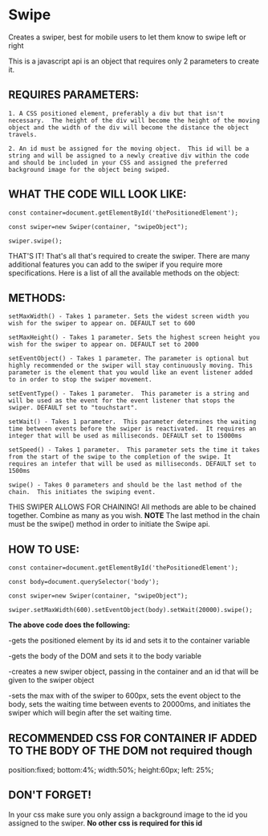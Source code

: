 # Swipe
Creates a swiper, best for mobile users to let them know to swipe left or right

This is a javascript api is an object that requires only 2 parameters to create it.


## REQUIRES PARAMETERS:

    1. A CSS positioned element, preferably a div but that isn't necessary.  The height of the div will become the height of the moving object and the width of the div will become the distance the object travels.

    2. An id must be assigned for the moving object.  This id will be a string and will be assigned to a newly creative div within the code and should be included in your CSS and assigned the preferred background image for the object being swiped.


## WHAT THE CODE WILL LOOK LIKE:

    const container=document.getElementById('thePositionedElement');

    const swiper=new Swiper(container, "swipeObject");

    swiper.swipe();


THAT'S IT! That's all that's required to create the swiper.  There are many additional features you can add to the swiper if you require more specifications. Here is a list of all the available methods on the object:


## METHODS:

    setMaxWidth() - Takes 1 parameter. Sets the widest screen width you wish for the swiper to appear on. DEFAULT set to 600

    setMaxHeight() - Takes 1 parameter. Sets the highest screen height you wish for the swiper to appear on. DEFAULT set to 2000

    setEventObject() - Takes 1 parameter. The parameter is optional but highly recommended or the swiper will stay continuously moving. This parameter is the element that you would like an event listener added to in order to stop the swiper movement.

    setEventType() - Takes 1 parameter.  This parameter is a string and will be used as the event for the event listener that stops the swiper. DEFAULT set to "touchstart".

    setWait() - Takes 1 parameter.  This parameter determines the waiting time between events before the swiper is reactivated.  It requires an integer that will be used as milliseconds. DEFAULT set to 15000ms

    setSpeed() - Takes 1 parameter.  This parameter sets the time it takes from the start of the swipe to the completion of the swipe. It requires an intefer that will be used as milliseconds. DEFAULT set to 1500ms

    swipe() - Takes 0 parameters and should be the last method of the chain.  This initiates the swiping event.


THIS SWIPER ALLOWS FOR CHAINING!
All methods are able to be chained together. Combine as many as you wish. **NOTE** The last method in the chain must be the swipe() method in order to initiate the Swipe api.


## HOW TO USE:

    const container=document.getElementById('thePositionedElement');

    const body=document.querySelector('body');

    const swiper=new Swiper(container, "swipeObject");

    swiper.setMaxWidth(600).setEventObject(body).setWait(20000).swipe();


**The above code does the following:**

  -gets the positioned element by its id and sets it to the container variable

  -gets the body of the DOM and sets it to the body variable

  -creates a new swiper object, passing in the container and an id that will be given to the swiper object

  -sets the max with of the swiper to 600px, sets the event object to the body, sets the waiting time between events to 20000ms, and initiates the swiper which will begin after the set waiting time.

## RECOMMENDED CSS FOR CONTAINER IF ADDED TO THE BODY OF THE DOM **not required though** 
  position:fixed;
  bottom:4%;
  width:50%;
  height:60px;
  left: 25%;
  
## DON'T FORGET!
In your css make sure you only assign a background image to the id you assigned to the swiper.
**No other css is required for this id**
